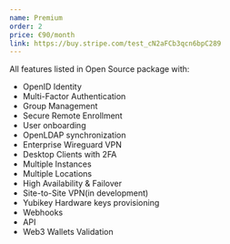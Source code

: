 ```yaml
---
name: Premium
order: 2
price: €90/month
link: https://buy.stripe.com/test_cN2aFCb3qcn6bpC289
---
```

All features listed in Open Source package with:

* OpenID Identity
* Multi-Factor Authentication
* Group Management
* Secure Remote Enrollment
* User onboarding
* OpenLDAP synchronization
* Enterprise Wireguard VPN
* Desktop Clients with 2FA
* Multiple Instances
* Multiple Locations
* High Availability & Failover
* Site-to-Site VPN(in development)
* Yubikey Hardware keys provisioning
* Webhooks
* API
* Web3 Wallets Validation
